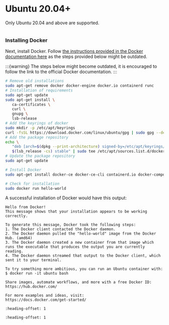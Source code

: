 # Ubuntu 20.04+

Only Ubuntu 20.04 and above are supported.

```{include} ../_ubuntu_packages.md

```

<h3> Installing Docker </h3>

Next, install Docker.
Follow [the instructions provided in the Docker documentation here](https://docs.docker.com/engine/install/ubuntu/) as the steps provided below might be outdated.

:::{warning}
The steps below might become outdated, it is encouraged to follow the link to the official Docker documentation.
:::

```sh
# Remove old installations
sudo apt-get remove docker docker-engine docker.io containerd runc
# Installation of requirements
sudo apt-get update
sudo apt-get install \
   ca-certificates \
   curl \
   gnupg \
   lsb-release
# Add the keyrings of docker
sudo mkdir -p /etc/apt/keyrings
curl -fsSL https://download.docker.com/linux/ubuntu/gpg | sudo gpg --dearmor -o /etc/apt/keyrings/docker.gpg
# Add the package repository
echo \
   "deb [arch=$(dpkg --print-architecture) signed-by=/etc/apt/keyrings/docker.gpg] https://download.docker.com/linux/ubuntu \
   $(lsb_release -cs) stable" | sudo tee /etc/apt/sources.list.d/docker.list > /dev/null
# Update the package repository
sudo apt-get update

# Install Docker
sudo apt-get install docker-ce docker-ce-cli containerd.io docker-compose-plugin

# Check for installation
sudo docker run hello-world
```

A successful installation of Docker would have this output:

```
Hello from Docker!
This message shows that your installation appears to be working correctly.

To generate this message, Docker took the following steps:
1. The Docker client contacted the Docker daemon.
2. The Docker daemon pulled the "hello-world" image from the Docker Hub. (amd64)
3. The Docker daemon created a new container from that image which runs the executable that produces the output you are currently reading.
4. The Docker daemon streamed that output to the Docker client, which sent it to your terminal.

To try something more ambitious, you can run an Ubuntu container with:
$ docker run -it ubuntu bash

Share images, automate workflows, and more with a free Docker ID:
https://hub.docker.com/

For more examples and ideas, visit:
https://docs.docker.com/get-started/
```

```{include} docker_no_root.md
:heading-offset: 1

```

```{include} _common.md
:heading-offset: 1

```
